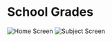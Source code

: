 # School Grades

![Home Screen](https://raw.githubusercontent.com/jonasrafa/school_grades/master/readme_pictures/home_screen.jpg) ![Subject Screen](https://raw.githubusercontent.com/jonasrafa/school_grades/master/readme_pictures/subject_screen.jpg)
